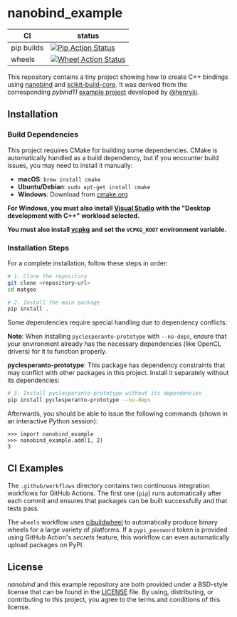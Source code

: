 nanobind_example
================

|      CI              | status |
|----------------------|--------|
| pip builds           | [![Pip Action Status][actions-pip-badge]][actions-pip-link] |
| wheels               | [![Wheel Action Status][actions-wheels-badge]][actions-wheels-link] |

[actions-pip-link]:        https://github.com/wjakob/nanobind_example/actions?query=workflow%3APip
[actions-pip-badge]:       https://github.com/wjakob/nanobind_example/workflows/Pip/badge.svg
[actions-wheels-link]:     https://github.com/wjakob/nanobind_example/actions?query=workflow%3AWheels
[actions-wheels-badge]:    https://github.com/wjakob/nanobind_example/workflows/Wheels/badge.svg


This repository contains a tiny project showing how to create C++ bindings
using [nanobind](https://github.com/wjakob/nanobind) and
[scikit-build-core](https://scikit-build-core.readthedocs.io/en/latest/index.html). It
was derived from the corresponding _pybind11_ [example
project](https://github.com/pybind/scikit_build_example/) developed by
[@henryiii](https://github.com/henryiii).

Installation
------------

### Build Dependencies

This project requires CMake for building some dependencies. CMake is automatically handled as a build dependency, but if you encounter build issues, you may need to install it manually:

- **macOS**: `brew install cmake`
- **Ubuntu/Debian**: `sudo apt-get install cmake`
- **Windows**: Download from [cmake.org](https://cmake.org/download/)
  
**For Windows, you must also install [Visual Studio](https://visualstudio.microsoft.com/downloads/) with the "Desktop development with C++" workload selected.**

**You must also install [vcpkg](https://learn.microsoft.com/en-us/vcpkg/get_started/get-started?pivots=shell-bash) and set the `VCPKG_ROOT` environment variable.**


### Installation Steps

For a complete installation, follow these steps in order:

```bash
# 1. Clone the repository
git clone <repository-url>
cd matgeo

# 2. Install the main package
pip install .
```

Some dependencies require special handling due to dependency conflicts:

**Note**: When installing `pyclesperanto-prototype` with `--no-deps`, ensure that your environment already has the necessary dependencies (like OpenCL drivers) for it to function properly.

**pyclesperanto-prototype**: This package has dependency constraints that may conflict with other packages in this project. Install it separately without its dependencies:

```bash
# 3. Install pyclesperanto-prototype without its dependencies
pip install pyclesperanto-prototype --no-deps
```

Afterwards, you should be able to issue the following commands (shown in an
interactive Python session):

```pycon
>>> import nanobind_example
>>> nanobind_example.add(1, 2)
3
```

CI Examples
-----------

The `.github/workflows` directory contains two continuous integration workflows
for GitHub Actions. The first one (`pip`) runs automatically after each commit
and ensures that packages can be built successfully and that tests pass.

The `wheels` workflow uses
[cibuildwheel](https://cibuildwheel.readthedocs.io/en/stable/) to automatically
produce binary wheels for a large variety of platforms. If a `pypi_password`
token is provided using GitHub Action's _secrets_ feature, this workflow can
even automatically upload packages on PyPI.


License
-------

_nanobind_ and this example repository are both provided under a BSD-style
license that can be found in the [LICENSE](./LICENSE) file. By using,
distributing, or contributing to this project, you agree to the terms and
conditions of this license.
